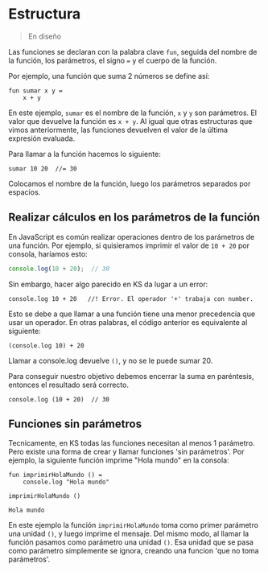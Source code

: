 # Estructura

> En diseño

Las funciones se declaran con la palabra clave `fun`, seguida del nombre de la función, los parámetros,
el signo `=` y el cuerpo de la función.

Por ejemplo, una función que suma 2 números se define así:

```
fun sumar x y =
    x + y
```

En este ejemplo, `sumar` es el nombre de la función, `x` y `y` son parámetros. El valor que devuelve la
función es `x + y`. Al igual que otras estructuras que vimos anteriormente, las funciones devuelven el
valor de la última expresión evaluada.

Para llamar a la función hacemos lo siguiente:

```
sumar 10 20  //= 30
```

Colocamos el nombre de la función, luego los parámetros separados por espacios.

## Realizar cálculos en los parámetros de la función

En JavaScript es común realizar operaciones dentro de los parámetros de una función. Por ejemplo, si
quisieramos imprimir el valor de `10 + 20` por consola, haríamos esto:

```javascript
console.log(10 + 20);  // 30
```

Sin embargo, hacer algo parecido en KS da lugar a un error:

```err
console.log 10 + 20   //! Error. El operador '+' trabaja con number.
```

Esto se debe a que llamar a una función tiene una menor precedencia que usar un operador. En otras palabras,
el código anterior es equivalente al siguiente:

```
(console.log 10) + 20
```

Llamar a console.log devuelve `()`, y no se le puede sumar 20.

Para conseguir nuestro objetivo debemos encerrar la suma en paréntesis, entonces el resultado será correcto.

```ok
console.log (10 + 20)  // 30
```

## Funciones sin parámetros

Tecnicamente, en KS todas las funciones necesitan al menos 1 parámetro. Pero existe una forma de
crear y llamar funciones 'sin parámetros'. Por ejemplo, la siguiente función imprime "Hola mundo" en
la consola:

```
fun imprimirHolaMundo () =
    console.log "Hola mundo"

imprimirHolaMundo ()
```

```terminal
Hola mundo
```

En este ejemplo la función `imprimirHolaMundo` toma como primer parámetro una unidad `()`, y luego
imprime el mensaje. Del mismo modo, al llamar la función pasamos como parámetro una unidad `()`.
Esa unidad que se pasa como parámetro simplemente se ignora, creando una funcion 'que no toma parámetros'.








